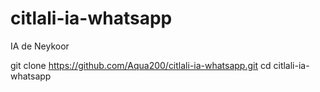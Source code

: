 # citlali-ia-whatsapp
IA de Neykoor 

git clone https://github.com/Aqua200/citlali-ia-whatsapp.git
cd citlali-ia-whatsapp
